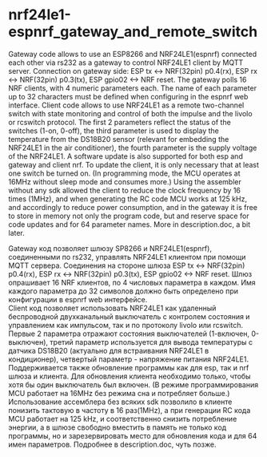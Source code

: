 # nrf24le1-espnrf_gateway_and_remote_switch

  Gateway code allows to use an ESP8266 and NRF24LE1(espnrf) connected each other via rs232 as a gateway to control NRF24LE1 client
by MQTT server. Connection on gateway side: ESP tx <-> NRF(32pin) p0.4(rx), ESP rx <-> NRF(32pin) p0.3(tx), ESP gpio02 <-> NRF reset.
The gateway polls 16 NRF clients, with 4 numeric parameters each. The name of each parameter up to 32 characters must be defined when
configuring in the espnrf web interface.
  Client code allows to use NRF24LE1 as a remote two-channel switch with state monitoring and control of both the impulse and the
livolo or rcswitch protocol. The first 2 parameters reflect the status of the switches (1-on, 0-off), the third parameter is used to
display the temperature from the DS18B20 sensor (relevant for embedding the NRF24LE1 in the air conditioner), the fourth parameter is
the supply voltage of the NRF24LE1. 
  A software update is also supported for both esp and gateway and client nrf. To update the client, it is only necessary that at
least one switch be turned on. (In programming mode, the MCU operates at 16MHz without sleep mode and consumes more.)
  Using the assembler without any sdk allowed the client to reduce the clock frequency by 16 times (1MHz), and when generating the
RC code MCU works at 125 kHz, and accordingly to reduce power consumption, and in the gateway it is free to store in memory not only
the program code, but and reserve space for code updates and for 64 parameter names. More in description.doc, a bit later.

  Gateway код позволяет шлюзу SP8266 и NRF24LE1(espnrf), соединенными по rs232, управлять NRF24LE1 клиентом  при помощи MQTT сервера.
Соединения на стороне шлюза ESP tx <-> NRF(32pin) p0.4(rx), ESP rx <-> NRF(32pin) p0.3(tx), ESP gpio02 <-> NRF reset. Шлюз опрашивает
16 NRF клиентов, по 4 числовых параметра в каждом. Имя каждого параметра до 32 символов должно быть определено при конфигурации в
espnrf web интерфейсе.  
  Client код позволяет использовать NRF24LE1 как удаленный беспроводной двухканальный выключатель с контролем состояния и управлением
как импульсом, так и по протоколу livolo или rcswitch. Первые 2 параметра отражают состояния выключателей (1-включен, 0-выключен),
третий параметр используется для вывода температуры с датчика DS18B20 (актуально для встраивания NRF24LE1 в кондиционер), четвертый
параметр - напряжение питания NRF24LE1. 
  Поддерживается также обновление программы как для esp, так и nrf шлюза и клиента. Для обновления клиента необходимо только, чтобы
хотя бы один выключатель был включен. (В режиме программирования MCU работает на 16MHz без режима сна и потребляет больше.)
  Использование ассемблера без всяких sdk позволило в клиенте понизить тактовую в частоту в 16 раз(1MHz), а при генерации RC кода
MCU работает на 125 kHz, и соответственно снизить потребление энергии, а в шлюзе свободно вместить в память не только код программы,
но и зарезервировать место для обновления кода и для 64 имен параметров. Подробнее в description.doc, чуть позже. 
